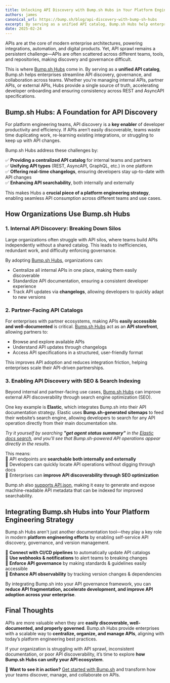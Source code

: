 ```yaml
---
title: Unlocking API Discovery with Bump.sh Hubs in Your Platform Engineering Strategy
authors: james
canonical_url: https://bump.sh/blog/api-discovery-with-bump-sh-hubs
excerpt: By serving as a unified API catalog, Bump.sh Hubs help enterprises streamline API discovery, governance, and collaboration across teams.
date: 2025-02-24
---
```


APIs are at the core of modern enterprise architectures, powering integrations, automation, and digital products. Yet, API sprawl remains a persistent challenge—APIs are often scattered across different teams, tools, and repositories, making discovery and governance difficult.  

This is where [Bump.sh Hubs](https://docs.bump.sh/help/hubs/) come in. By serving as a **unified API catalog**, Bump.sh helps enterprises streamline API discovery, governance, and collaboration across teams. Whether you're managing internal APIs, partner APIs, or external APIs, Hubs provide a single source of truth, accelerating developer onboarding and ensuring consistency across REST and AsyncAPI specifications.  

## Bump.sh Hubs: A Foundation for API Discovery 

For platform engineering teams, API discovery is a **key enabler** of developer productivity and efficiency. If APIs aren’t easily discoverable, teams waste time duplicating work, re-learning existing integrations, or struggling to keep up with API changes.  

Bump.sh Hubs address these challenges by:  

✅ **Providing a centralized API catalog** for internal teams and partners  
✅ **Unifying API types** (REST, AsyncAPI, GraphQL, etc.) in one platform  
✅ **Offering real-time changelogs**, ensuring developers stay up-to-date with API changes  
✅ **Enhancing API searchability**, both internally and externally  

This makes Hubs a **crucial piece of a platform engineering strategy**, enabling seamless API consumption across different teams and use cases.  

## How Organizations Use Bump.sh Hubs  

### 1. Internal API Discovery: Breaking Down Silos
 
Large organizations often struggle with API silos, where teams build APIs independently without a shared catalog. This leads to inefficiencies, redundant work, and difficulty enforcing governance.  

By adopting [Bump.sh Hubs](https://docs.bump.sh/help/hubs/), organizations can:  

- Centralize all internal APIs in one place, making them easily discoverable  
- Standardize API documentation, ensuring a consistent developer experience  
- Track API updates via **changelogs**, allowing developers to quickly adapt to new versions  

### 2. Partner-Facing API Catalogs  

For enterprises with partner ecosystems, making APIs **easily accessible and well-documented** is critical. [Bump.sh Hubs](https://docs.bump.sh/help/hubs/) act as an **API storefront**, allowing partners to:  

- Browse and explore available APIs  
- Understand API updates through changelogs  
- Access API specifications in a structured, user-friendly format  

This improves API adoption and reduces integration friction, helping enterprises scale their API-driven partnerships.  

### 3. Enabling API Discovery with SEO & Search Indexing

Beyond internal and partner-facing use cases, [Bump.sh Hubs](https://docs.bump.sh/help/hubs/) can improve external API discoverability through search engine optimization (SEO).  

One key example is **Elastic**, which integrates Bump.sh into their API documentation strategy. Elastic uses **Bump.sh-generated sitemaps** to feed their website’s search engine, allowing developers to search for any API operation directly from their main documentation site.  

_Try it yourself by searching **"get agent status summary"** in the [Elastic docs search](https://www.elastic.co/docs), and you'll see that Bump.sh-powered API operations appear directly in the results._  

This means:  
🔹 API endpoints are **searchable both internally and externally**  
🔹 Developers can quickly locate API operations without digging through docs  
🔹 Enterprises can **improve API discoverability through SEO optimization**  

Bump.sh also [supports API.json](https://docs.bump.sh/guides/bump-sh-tutorials/make-your-apis-discoverable-with-apisjson/), making it easy to generate and expose machine-readable API metadata that can be indexed for improved searchability.  

## Integrating Bump.sh Hubs into Your Platform Engineering Strategy  

Bump.sh Hubs aren't just another documentation tool—they play a key role in modern **platform engineering efforts** by enabling self-service API discovery, governance, and version management.  

🔹 **Connect with CI/CD pipelines** to automatically update API catalogs  
🔹 **Use webhooks & notifications** to alert teams to breaking changes  
🔹 **Enforce API governance** by making standards & guidelines easily accessible  
🔹 **Enhance API observability** by tracking version changes & dependencies  

By integrating Bump.sh into your API governance framework, you can **reduce API fragmentation, accelerate development, and improve API adoption across your enterprise**.  

## Final Thoughts  

APIs are more valuable when they are **easily discoverable, well-documented, and properly governed**. Bump.sh Hubs provide enterprises with a scalable way to **centralize, organize, and manage APIs**, aligning with today’s platform engineering best practices.  

If your organization is struggling with API sprawl, inconsistent documentation, or poor API discoverability, it’s time to explore **how Bump.sh Hubs can unify your API ecosystem**.  

🚀 **Want to see it in action?** [Get started with Bump.sh](https://bump.sh) and transform how your teams discover, manage, and collaborate on APIs.  
